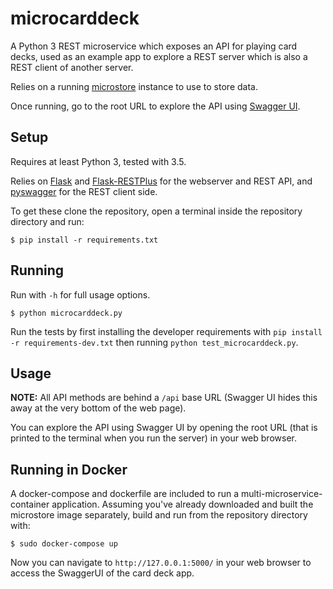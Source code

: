 # microcarddeck

A Python 3 REST microservice which exposes an API for playing card decks, used as an example app to explore a REST server which is also a REST client of another server.

Relies on a running [microstore](https://github.com/olipratt/microstore) instance to use to store data.

Once running, go to the root URL to explore the API using [Swagger UI](http://swagger.io/swagger-ui/).

## Setup

Requires at least Python 3, tested with 3.5.

Relies on [Flask](http://flask.pocoo.org/docs/0.11/) and [Flask-RESTPlus](https://flask-restplus.readthedocs.io/en/stable/index.html) for the webserver and REST API, and [pyswagger](https://github.com/mission-liao/pyswagger) for the REST client side.

To get these clone the repository, open a terminal inside the repository directory and run:

```shell
$ pip install -r requirements.txt
```

## Running

Run with `-h` for full usage options.

```shell
$ python microcarddeck.py
```

Run the tests by first installing the developer requirements with `pip install -r requirements-dev.txt` then running `python test_microcarddeck.py`.

## Usage

**NOTE:** All API methods are behind a `/api` base URL (Swagger UI hides this away at the very bottom of the web page).

You can explore the API using Swagger UI by opening the root URL (that is printed to the terminal when you run the server) in your web browser.

## Running in Docker

A docker-compose and dockerfile are included to run a multi-microservice-container application. Assuming you've already downloaded and built the microstore image separately, build and run from the repository directory with:

```
$ sudo docker-compose up
```

Now you can navigate to `http://127.0.0.1:5000/` in your web browser to access the SwaggerUI of the card deck app.
